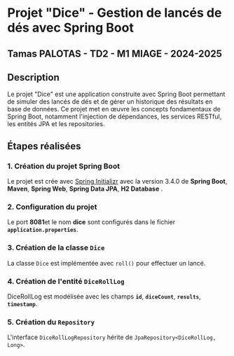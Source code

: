 # Projet "Dice" - Gestion de lancés de dés avec Spring Boot

## Tamas PALOTAS - TD2 - M1 MIAGE - 2024-2025

## Description
Le projet "Dice" est une application construite avec Spring Boot permettant de simuler des lancés de dés et de gérer un historique des résultats en base de données. Ce projet met en œuvre les concepts fondamentaux de Spring Boot, notamment l'injection de dépendances, les services RESTful, les entités JPA et les repositories.


## Étapes réalisées
### 1. Création du projet Spring Boot
Le projet est crée avec [Spring Initializr](https://start.spring.io/) avec la version 3.4.0 de **Spring Boot**, **Maven**, **Spring Web**, **Spring Data JPA**, **H2 Database** .

### 2. Configuration du projet
Le port **8081**et le nom **dice** sont configurés dans le fichier **`application.properties`**.

### 3. Création de la classe `Dice`
La classe `Dice` est implémentée avec `roll()` pour effectuer un lancé.

### 4. Création de l'entité `DiceRollLog`
DiceRollLog est modélisée avec les champs **`id`**, **`diceCount`**, **`results`**, **`timestamp`**.

### 5. Création du `Repository`
L'interface `DiceRollLogRepository` hérite de `JpaRepository<DiceRollLog, Long>`.

